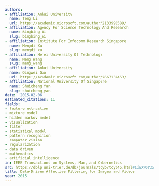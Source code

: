 ```yaml
---
authors:
- affiliation: Anhui University
  name: Teng Li
  url: https://academic.microsoft.com/author/2133998589/
- affiliation: Agency For Science Technology And Research
  name: Bingbing Ni
  slug: bingbing_ni
- affiliation: Institute For Infocomm Research Singapore
  name: Mengdi Xu
  slug: mengdi_xu
- affiliation: Hefei University Of Technology
  name: Meng Wang
  slug: meng_wang
- affiliation: Anhui University
  name: Qingwei Gao
  url: https://academic.microsoft.com/author/2667232453/
- affiliation: National University Of Singapore
  name: Shuicheng Yan
  slug: shuicheng_yan
date: '2015-02-06'
estimated_citations: 11
fields:
- feature extraction
- mixture model
- hidden markov model
- visualization
- filter
- statistical model
- pattern recognition
- computer vision
- regularization
- data driven
- mathematics
- artificial intelligence
in: IEEE Transactions on Systems, Man, and Cybernetics
src: https://dblp.uni-trier.de/db/journals/tcyb/tcyb45.html#LiNXWGY15
title: Data-Driven Affective Filtering for Images and Videos
year: 2015
---
```

